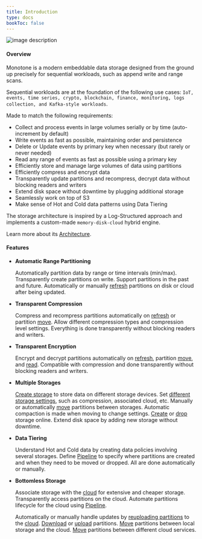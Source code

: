 ```yaml
---
title: Introduction
type: docs
bookToc: false
---
```


![image description](/logo.png)

#### Overview

Monotone is a modern embeddable data storage designed from the ground up precisely
for sequential workloads, such as append write and range scans.

Sequential workloads are at the foundation of the following use cases:
`IoT, events, time series, crypto, blockchain, finance, monitoring, logs collection,
and Kafka-style workloads`.

Made to match the following requirements:

- Collect and process events in large volumes serially or by time (auto-increment by default)
- Write events as fast as possible, maintaining order and persistence
- Delete or Update events by primary key when necessary (but rarely or never needed)
- Read any range of events as fast as possible using a primary key
- Efficiently store and manage large volumes of data using partitions
- Efficiently compress and encrypt data
- Transparently update partitions and recompress, decrypt data without blocking readers and writers
- Extend disk space without downtime by plugging additional storage
- Seamlessly work on top of S3
- Make sense of Hot and Cold data patterns using Data Tiering

The storage architecture
is inspired by a Log-Structured approach and implements a custom-made `memory-disk-cloud`
hybrid engine.

Learn more about its [Architecture](/docs/architecture/).

#### Features

- **Automatic Range Partitioning**

    Automatically partition data by range or time intervals (min/max).
	Transparently create partitions on write.
	Support partitions in the past and future.
	Automatically or manually [refresh](/docs/data/refresh/) partitions on disk or cloud after being updated.

- **Transparent Compression**

    Compress and recompress partitions automatically on [refresh](/docs/data/refresh/) or partition [move](/docs/data/move/).
	Allow different compression types and compression level settings.
	Everything is done transparently without blocking readers and writers.

- **Transparent Encryption**
	
	Encrypt and decrypt partitions automatically on [refresh](/docs/data/refresh/), partition [move](/docs/data/move/), and [read](/docs/tutorial/read_events/).
	Compatible with compression and done transparently without blocking readers and writers.

- **Multiple Storages**

    [Create storage](/docs/storage/create_storage/) to store data on different storage devices.
	Set [different storage settings](/docs/storage/create_storage/), such as compression, associated cloud, etc.
	Manually or automatically [move](/docs/data/move/) partitions between storages.
	Automatic compaction is made when moving to change settings.
	[Create](/docs/storage/create_storage/) or [drop](/docs/storage/drop_storage/) storage online.
	Extend disk space by adding new storage without downtime.

- **Data Tiering**

    Understand Hot and Cold data by creating data policies involving several storages.
	Define [Pipeline](/docs/data_tiering/alter_pipeline/) to specify where partitions are created and when they need to be moved or dropped.
	All are done automatically or manually.

- **Bottomless Storage**

    Associate storage with the [cloud](/docs/cloud/create_cloud/) for extensive and cheaper storage.
	Transparently access partitions on the cloud.
	Automate partitions lifecycle for the cloud using [Pipeline](/docs/data_tiering/alter_pipeline/).

    Automatically or manually handle updates by [reuploading partitions](/docs/data/refresh/) to the [cloud](/docs/cloud/create_cloud/).
	[Download](/docs/data/download/) or [upload](/docs/data/upload/) partitions.
	[Move](/docs/data/move/) partitions between local storage and the cloud.
	[Move](/docs/data/move/) partitions between different cloud services.
